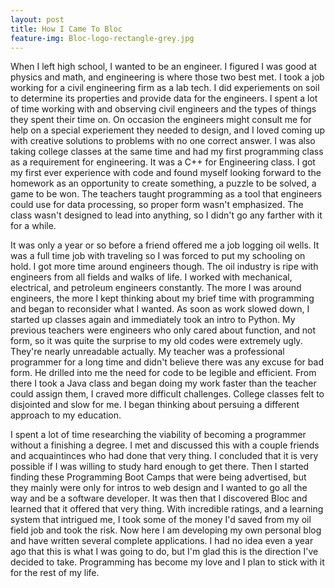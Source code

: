 ```yaml
---
layout: post
title: How I Came To Bloc
feature-img: Bloc-logo-rectangle-grey.jpg
---
```


When I left high school, I wanted to be an engineer. I figured I was good at physics and math, and engineering is where those two best met. I took a job working for a civil engineering firm as a lab tech. I did experiements on soil to determine its properties and provide data for the engineers. I spent a lot of time working with and observing civil engineers and the types of things they spent their time on. On occasion the engineers might consult me for help on a special experiement they needed to design, and I loved coming up with creative solutions to problems with no one correct answer. I was also taking college classes at the same time and had my first programming class as a requirement for engineering. It was a C++ for Engineering class. I got my first ever experience with code and found myself looking forward to the homework as an opportunity to create something, a puzzle to be solved, a game to be won. The teachers taught programming as a tool that engineers could use for data processing, so proper form wasn't emphasized. The class wasn't designed to lead into anything, so I didn't go any farther with it for a while.

It was only a year or so before a friend offered me a job logging oil wells. It was a full time job with traveling so I was forced to put my schooling on hold. I got more time around engineers though. The oil industry is ripe with engineers from all fields and walks of life. I worked with mechanical, electrical, and petroleum engineers constantly. The more I was around engineers, the more I kept thinking about my brief time with programming and began to reconsider what I wanted. As soon as work slowed down, I started up classes again and immediately took an intro to Python. My previous teachers were engineers who only cared about function, and not form, so it was quite the surprise to my old codes were extremely ugly. They're nearly unreadable actually. My teacher was a professional programmer for a long time and didn't believe there was any excuse for bad form. He drilled into me the need for code to be legible and efficient. From there I took a Java class and began doing my work faster than the teacher could assign them, I craved more difficult challenges. College classes felt to disjointed and slow for me. I began thinking about persuing a different approach to my education.

I spent a lot of time researching the viability of becoming a programmer without a finishing a degree. I met and discussed this with a couple friends and acquaintinces who had done that very thing. I concluded that it is very possible if I was willing to study hard enough to get there. Then I started finding these Programming Boot Camps that were being advertised, but they mainly were only for intros to web design and I wanted to go all the way and be a software developer. It was then that I discovered Bloc and learned that it offered that very thing. With incredible ratings, and a learning system that intrigued me, I took some of the money I'd saved from my oil field job and took the risk. Now here I am developing my own personal blog and have written several complete applications. I had no idea even a year ago that this is what I was going to do, but I'm glad this is the direction I've decided to take. Programming has become my love and I plan to stick with it for the rest of my life.
